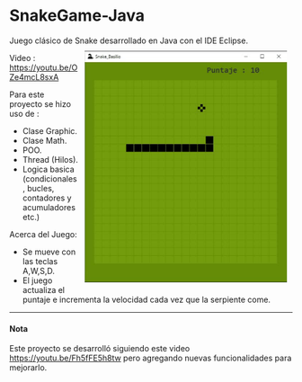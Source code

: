 # SnakeGame-Java
Juego clásico de Snake desarrollado en Java con el IDE Eclipse. <img src="img/snake_gif.gif" width="360" align="right" style="margin:10px" />

Video : https://youtu.be/OZe4mcL8sxA

Para este proyecto se hizo uso de :
- Clase Graphic.
- Clase Math.
- POO.
- Thread (Hilos).
- Logica basica (condicionales, bucles, contadores y acumuladores etc.)

Acerca del Juego:
- Se mueve con las teclas A,W,S,D.
- El juego actualiza el puntaje e incrementa la velocidad cada vez que la serpiente come.

---
#### Nota
Este proyecto se desarrolló siguiendo este video https://youtu.be/Fh5fFE5h8tw pero agregando nuevas funcionalidades para mejorarlo.

